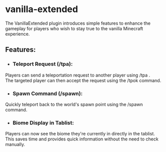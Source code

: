# vanilla-extended

The VanillaExtended plugin introduces simple features to enhance the gameplay for players who wish to stay true to the vanilla Minecraft experience.

## Features:

- ### Teleport Request (/tpa): <br />
Players can send a teleportation request to another player using /tpa <PlayerName>. <br />
The targeted player can then accept the request using the /tpok command.

- ### Spawn Command (/spawn): <br />
Quickly teleport back to the world's spawn point using the /spawn command.
  
- ### Biome Display in Tablist: <br />
Players can now see the biome they're currently in directly in the tablist. This saves time and provides quick information without the need to check manually.
